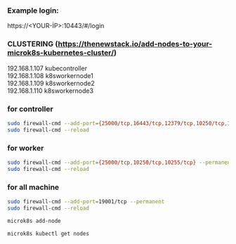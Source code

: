 ### Example login:
https://<YOUR-İP>:10443/#/login

### CLUSTERING (<https://thenewstack.io/add-nodes-to-your-microk8s-kubernetes-cluster/>)
192.168.1.107 kubecontroller </br>
192.168.1.108 k8sworkernode1 </br>
192.168.1.109 k8sworkernode2 </br>
192.168.1.110 k8sworkernode3 </br>

### for controller
```bash
sudo firewall-cmd --add-port={25000/tcp,16443/tcp,12379/tcp,10250/tcp,10255/tcp,10257/tcp,10259/tcp} --permanent
sudo firewall-cmd --reload
```

### for worker
```bash
sudo firewall-cmd --add-port={25000/tcp,10250/tcp,10255/tcp} --permanent
sudo firewall-cmd --reload
 ```
### for all machine

```bash
sudo firewall-cmd --add-port=19001/tcp --permanent
sudo firewall-cmd --reload
```
  
```bash
microk8s add-node
```

```bash
microk8s kubectl get nodes
```     